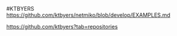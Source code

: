 #KTBYERS
https://github.com/ktbyers/netmiko/blob/develop/EXAMPLES.md

https://github.com/ktbyers?tab=repositories


